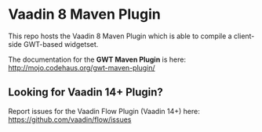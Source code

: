 # Vaadin 8 Maven Plugin

This repo hosts the Vaadin 8 Maven Plugin which is able to compile a client-side GWT-based widgetset.

The documentation for the **GWT Maven Plugin** is here: http://mojo.codehaus.org/gwt-maven-plugin/

## Looking for Vaadin 14+ Plugin?

Report issues for the Vaadin Flow Plugin (Vaadin 14+) here: https://github.com/vaadin/flow/issues
